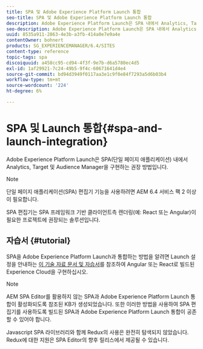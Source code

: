 ```yaml
---
title: SPA 및 Adobe Experience Platform Launch 통합
seo-title: SPA 및 Adobe Experience Platform Launch 통합
description: Adobe Experience Platform Launch은 SPA 내에서 Analytics, Target 및 Audience Manager을 구현하는 권장 방법입니다.
seo-description: Adobe Experience Platform Launch은 SPA 내에서 Analytics, Target 및 Audience Manager을 구현하는 권장 방법입니다.
uuid: 8535a911-2863-4e3b-a3fb-414a0e7e9a4e
contentOwner: bohnert
products: SG_EXPERIENCEMANAGER/6.4/SITES
content-type: reference
topic-tags: spa
discoiquuid: a458cc95-cd94-4f3f-9e7b-d6a5780ec4d5
exl-id: 1af29921-7c24-49b5-9f4c-60671641d4e4
source-git-commit: bd94d3949f0117aa3e1c9f0e84f7293a5d6b03b4
workflow-type: tm+mt
source-wordcount: '224'
ht-degree: 6%

---
```


# SPA 및 Launch 통합{#spa-and-launch-integration}

Adobe Experience Platform Launch은 SPA(단일 페이지 애플리케이션) 내에서 Analytics, Target 및 Audience Manager을 구현하는 권장 방법입니다.

>[!NOTE]
>
>단일 페이지 애플리케이션(SPA) 편집기 기능을 사용하려면 AEM 6.4 서비스 팩 2 이상이 필요합니다.
>
>SPA 편집기는 SPA 프레임워크 기반 클라이언트측 렌더링(예: React 또는 Angular)이 필요한 프로젝트에 권장되는 솔루션입니다.

## 자습서 {#tutorial}

SPA을 Adobe Experience Platform Launch과 통합하는 방법을 알려면 Launch 설정을 안내하는 [이 기술 자료 문서 및 자습서](https://helpx.adobe.com/experience-manager/kt/integration/using/launch-reference-architecture-SPA-tutorial-implement.html)를 참조하여 Angular 또는 React로 빌드된 Experience Cloud을 구현하십시오.

>[!NOTE]
>
>AEM SPA Editor를 활용하지 않는 SPA과 Adobe Experience Platform Launch 통합이 활성화되도록 참조된 KB가 생성되었습니다. 또한 이러한 방법을 사용하여 SPA 편집기를 사용하도록 빌드된 SPA과 Adobe Experience Platform Launch 통합이 공존할 수 있어야 합니다.
>
>Javascript SPA 라이브러리와 함께 Redux의 사용은 완전히 탐색되지 않았습니다. Redux에 대한 지원은 SPA Editor의 향후 릴리스에서 제공될 수 있습니다.
